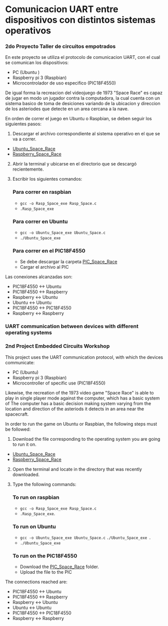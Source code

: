 # Comunicacion UART entre dispositivos con distintos sistemas operativos

### 2do Proyecto Taller de circuitos empotrados
En este proyecto se utiliza el protocolo de comunicacion UART, con el cual se comunican los dispositivos:

  - PC (Ubuntu )
  - Raspberry pi 3 (Raspbian)
  - Microcontrolador de uso especifico (PIC18F4550)
  
De igual forma la recreacion del videojuego de 1973 "Space Race" es capaz de jugar en modo un jugador contra la computadora, la cual cuenta con un sistema basico de 
toma de desiciones variando de la ubicacion y direccion de los asteriodes que detecte en un area cercana a la nave.

En orden de correr el juego en Ubuntu o Raspbian, se deben seguir los siguientes pasos:
  1. Descargar el archivo correspondiente al sistema operativo en el que se va a correr.
 - [Ubuntu_Space_Race](https://github.com/Chaiinito/SpaceRace_tallerEmpotrados/tree/main/Ubuntu_Space_Race)
 - [Raspberry_Space_Race](https://github.com/Chaiinito/SpaceRace_tallerEmpotrados/tree/main/Raspberry_Space_Race)
  2. Abrir la terminal y ubicarse en el directorio que se descargó recientemente.
  3. Escribir los siguientes comandos:
      ### Para correr en raspbian
        - `gcc -o Rasp_Space_exe Rasp_Space.c` 
        - `.Rasp_Space_exe`
        
      ### Para correr en Ubuntu
        - `gcc -o Ubuntu_Space_exe Ubuntu_Space.c` 
        - `./Ubuntu_Space_exe` 
        
      ### Para correr en el PIC18F4550
        - Se debe descargar la carpeta [PIC_Space_Race](https://github.com/Chaiinito/SpaceRace_tallerEmpotrados/tree/main/PIC18F4550)
        - Cargar el archivo al PIC

Las conexiones alcanzadas son:
  - PIC18F4550 <-> Ubuntu
  - PIC18F4550 <-> Raspberry
  - Raspberry <-> Ubuntu
  - Ubuntu <-> Ubuntu
  - PIC18F4550 <-> PIC18F4550
  - Raspberry <-> Raspberry 

### UART communication between devices with different operating systems

### 2nd Project Embedded Circuits Workshop
This project uses the UART communication protocol, with which the devices communicate:

  - PC (Ubuntu)
  - Raspberry pi 3 (Raspbian)
  - Microcontroller of specific use (PIC18F4550)
  
Likewise, the recreation of the 1973 video game "Space Race" is able to play in single player mode against the computer, which has a basic system of 
The computer has a basic decision making system varying from the location and direction of the asteriods it detects in an area near the spacecraft.

In order to run the game on Ubuntu or Raspbian, the following steps must be followed:
  1. Download the file corresponding to the operating system you are going to run it on.
 - [Ubuntu_Space_Race](https://github.com/Chaiinito/SpaceRace_tallerEmpotrados/tree/main/Ubuntu_Space_Race)
 - [Raspberry_Space_Race](https://github.com/Chaiinito/SpaceRace_tallerEmpotrados/tree/main/Raspberry_Space_Race)
  2. Open the terminal and locate in the directory that was recently downloaded.
  3. Type the following commands:
      ### To run on raspbian
        - `gcc -o Rasp_Space_exe Rasp_Space.c` 
        - `.Rasp_Space_exe`.
        
      ### To run on Ubuntu
        - `gcc -o Ubuntu_Space_exe Ubuntu_Space.c` `./Ubuntu_Space_exe `. 
        - `./Ubuntu_Space_exe` 
        
      ### To run on the PIC18F4550
        - Download the [PIC_Space_Race](https://github.com/Chaiinito/SpaceRace_tallerEmpotrados/tree/main/PIC18F4550) folder.
        - Upload the file to the PIC

The connections reached are:
  - PIC18F4550 <-> Ubuntu
  - PIC18F4550 <-> Raspberry
  - Raspberry <-> Ubuntu
  - Ubuntu <-> Ubuntu
  - PIC18F4550 <-> PIC18F4550
  - Raspberry <-> Raspberry 



